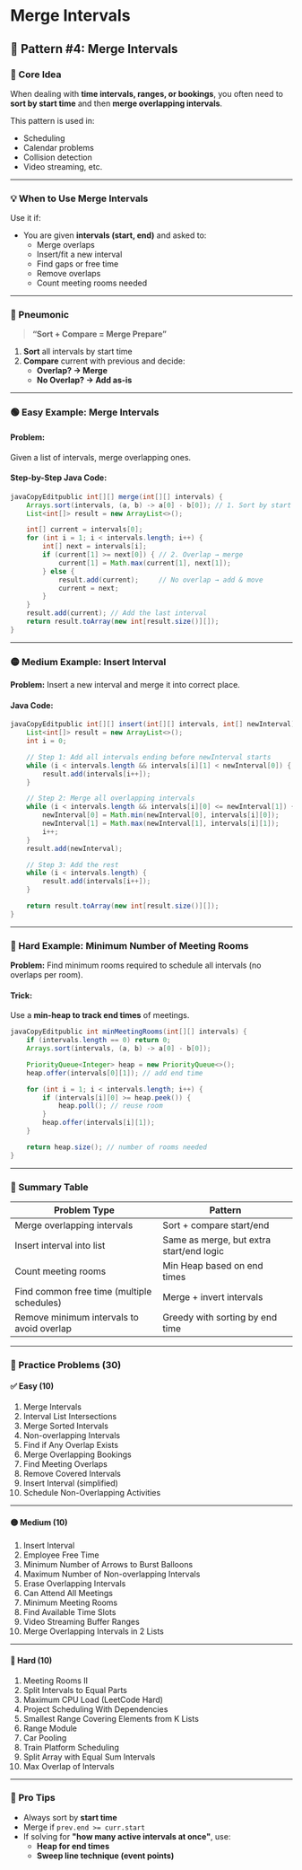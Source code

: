 # Merge Intervals

## 🔷 Pattern #4: Merge Intervals

### 🧠 Core Idea

When dealing with **time intervals, ranges, or bookings**, you often need to **sort by start time** and then **merge overlapping intervals**.

This pattern is used in:

* Scheduling
* Calendar problems
* Collision detection
* Video streaming, etc.

***

### 💡 When to Use Merge Intervals

Use it if:

* You are given **intervals (start, end)** and asked to:
  * Merge overlaps
  * Insert/fit a new interval
  * Find gaps or free time
  * Remove overlaps
  * Count meeting rooms needed

***

### 🧠 Pneumonic

> **“Sort + Compare = Merge Prepare”**

1. **Sort** all intervals by start time
2. **Compare** current with previous and decide:
   * **Overlap? → Merge**
   * **No Overlap? → Add as-is**

***

### 🟢 Easy Example: Merge Intervals

#### Problem:

Given a list of intervals, merge overlapping ones.

#### Step-by-Step Java Code:

```java
javaCopyEditpublic int[][] merge(int[][] intervals) {
    Arrays.sort(intervals, (a, b) -> a[0] - b[0]); // 1. Sort by start
    List<int[]> result = new ArrayList<>();

    int[] current = intervals[0];
    for (int i = 1; i < intervals.length; i++) {
        int[] next = intervals[i];
        if (current[1] >= next[0]) { // 2. Overlap → merge
            current[1] = Math.max(current[1], next[1]);
        } else {
            result.add(current);     // No overlap → add & move
            current = next;
        }
    }
    result.add(current); // Add the last interval
    return result.toArray(new int[result.size()][]);
}
```

***

### 🟡 Medium Example: Insert Interval

**Problem:** Insert a new interval and merge it into correct place.

#### Java Code:

```java
javaCopyEditpublic int[][] insert(int[][] intervals, int[] newInterval) {
    List<int[]> result = new ArrayList<>();
    int i = 0;

    // Step 1: Add all intervals ending before newInterval starts
    while (i < intervals.length && intervals[i][1] < newInterval[0]) {
        result.add(intervals[i++]);
    }

    // Step 2: Merge all overlapping intervals
    while (i < intervals.length && intervals[i][0] <= newInterval[1]) {
        newInterval[0] = Math.min(newInterval[0], intervals[i][0]);
        newInterval[1] = Math.max(newInterval[1], intervals[i][1]);
        i++;
    }
    result.add(newInterval);

    // Step 3: Add the rest
    while (i < intervals.length) {
        result.add(intervals[i++]);
    }

    return result.toArray(new int[result.size()][]);
}
```

***

### 🔴 Hard Example: Minimum Number of Meeting Rooms

**Problem:** Find minimum rooms required to schedule all intervals (no overlaps per room).

#### Trick:

Use a **min-heap to track end times** of meetings.

```java
javaCopyEditpublic int minMeetingRooms(int[][] intervals) {
    if (intervals.length == 0) return 0;
    Arrays.sort(intervals, (a, b) -> a[0] - b[0]);

    PriorityQueue<Integer> heap = new PriorityQueue<>();
    heap.offer(intervals[0][1]); // add end time

    for (int i = 1; i < intervals.length; i++) {
        if (intervals[i][0] >= heap.peek()) {
            heap.poll(); // reuse room
        }
        heap.offer(intervals[i][1]);
    }

    return heap.size(); // number of rooms needed
}
```

***

### 🔁 Summary Table

| Problem Type                               | Pattern                                  |
| ------------------------------------------ | ---------------------------------------- |
| Merge overlapping intervals                | Sort + compare start/end                 |
| Insert interval into list                  | Same as merge, but extra start/end logic |
| Count meeting rooms                        | Min Heap based on end times              |
| Find common free time (multiple schedules) | Merge + invert intervals                 |
| Remove minimum intervals to avoid overlap  | Greedy with sorting by end time          |

***

### 🧩 Practice Problems (30)

#### ✅ Easy (10)

1. Merge Intervals
2. Interval List Intersections
3. Merge Sorted Intervals
4. Non-overlapping Intervals
5. Find if Any Overlap Exists
6. Merge Overlapping Bookings
7. Find Meeting Overlaps
8. Remove Covered Intervals
9. Insert Interval (simplified)
10. Schedule Non-Overlapping Activities

***

#### 🟡 Medium (10)

1. Insert Interval
2. Employee Free Time
3. Minimum Number of Arrows to Burst Balloons
4. Maximum Number of Non-overlapping Intervals
5. Erase Overlapping Intervals
6. Can Attend All Meetings
7. Minimum Meeting Rooms
8. Find Available Time Slots
9. Video Streaming Buffer Ranges
10. Merge Overlapping Intervals in 2 Lists

***

#### 🔴 Hard (10)

1. Meeting Rooms II
2. Split Intervals to Equal Parts
3. Maximum CPU Load (LeetCode Hard)
4. Project Scheduling With Dependencies
5. Smallest Range Covering Elements from K Lists
6. Range Module
7. Car Pooling
8. Train Platform Scheduling
9. Split Array with Equal Sum Intervals
10. Max Overlap of Intervals

***

### 📘 Pro Tips

* Always sort by **start time**
* Merge if `prev.end >= curr.start`
* If solving for **"how many active intervals at once"**, use:
  * **Heap for end times**
  * **Sweep line technique (event points)**

